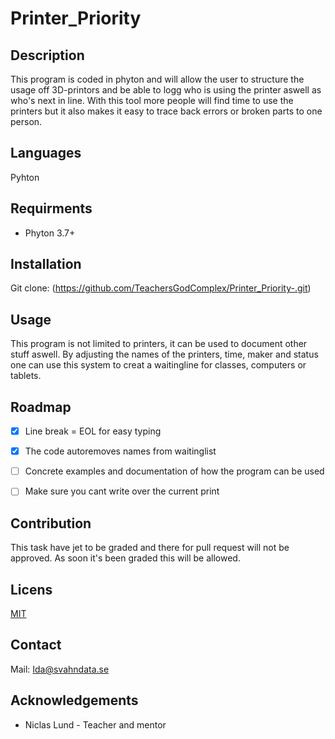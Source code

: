 # Printer_Priority

## Description

This program is coded in phyton and will allow the user to structure the usage off 3D-printors and be able to logg who is using the printer aswell as who's next in line. With this tool more people will find time to use the printers but it also makes it easy to trace back errors or broken parts to one person.

## Languages

Pyhton

## Requirments

- Phyton 3.7+

## Installation

Git clone: (https://github.com/TeachersGodComplex/Printer_Priority-.git)

## Usage

This program is not limited to printers, it can be used to document other stuff aswell. By adjusting the names of the printers, time, maker and status one can use this system to creat a waitingline for classes, computers or tablets. 

## Roadmap

- [x] Line break = EOL for easy typing

- [x] The code autoremoves names from waitinglist

- [ ] Concrete examples and documentation of how the program can be used

- [ ] Make sure you cant write over the current print

## Contribution

This task have jet to be graded and there for pull request will not be approved. As soon it's been graded this will be allowed. 

## Licens

[MIT](https://github.com/TeachersGodComplex/Printer_Priority-/blob/ece4d35e390bac3a3a8ec1d95b13497155ead12e/LICENSE)

## Contact

Mail: Ida@svahndata.se

## Acknowledgements

- Niclas Lund - Teacher and mentor 
